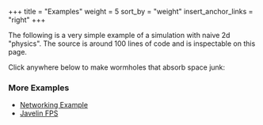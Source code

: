 +++
title = "Examples"
weight = 5
sort_by = "weight"
insert_anchor_links = "right"
+++

The following is a very simple example of a simulation with naive 2d "physics". The source is around 100 lines of code and is inspectable on this page.

Click anywhere below to make wormholes that absorb space junk:

<canvas id="game" style="cursor: pointer;"></canvas>

### More Examples

- [Networking Example](https://github.com/3mcd/javelin/tree/master/examples/networking)
- [Javelin FPS](http://fps.javelin.games/)

<style>
  canvas {
    background: #fff;
    width: 800px;
    height: 300px;
  }
</style>
<script type="text/javascript">
  function relMouseCoords(canvas, event){
      let totalOffsetX = 0
      let totalOffsetY = 0
      let canvasX = 0
      let canvasY = 0

      do {
          totalOffsetX += canvas.offsetLeft - canvas.scrollLeft
          totalOffsetY += canvas.offsetTop - canvas.scrollTop
      } while (canvas = canvas.offsetParent);

      canvasX = event.pageX - totalOffsetX
      canvasY = event.pageY - totalOffsetY

      return { x: canvasX, y: canvasY }
  }

  const canvas = document.getElementById("game")
  const context = canvas.getContext("2d", { alpha: false })
  
  context.imageSmoothingEnabled = false
  canvas.width = 800
  canvas.height = 300

  const Transform = Javelin.createComponentType(
    {
      type: 1,
      schema: {
        x: Javelin.number,
        y: Javelin.number,
      },
      initialize: (t, x = 0, y = 0) => {
        t.x = x
        t.y = y
      },
    },
  )
  const Velocity = Javelin.createComponentType(
    {
      type: 2,
      schema: {
        x: Javelin.number,
        y: Javelin.number,
      },
      initialize: (v, x = 0, y = 0) => {
        v.x = x
        v.y = y 
      },
    },
  )
  const Wormhole = Javelin.createComponentType(
    {
      type: 3,
      schema: {
        r: Javelin.number,
      },
      initialize: (w, r = 0.5) => {
        w.r = r
      },
    },
  )

  const Tags = {
    Influenced: 2 ** 0,
  }
  const wormholes = Javelin.query(Transform, Wormhole, Velocity)
  const junk = Javelin.query(Transform, Velocity)

  const attract = world => {
    for (let [we, [wt, w, wv]] of wormholes(world)) {
      wv.x *= 0.95
      wv.y *= 0.95

      for (let [je, [jt, jv]] of junk(world)) {
        if (we === je) {
          continue
        }

        const dx = wt.x - jt.x
        const dy = wt.y - jt.y
        const len = Math.sqrt(dx * dx + dy * dy)

        if (len <= w.r) {
          world.addTag(je, Tags.Influenced)

          if (len < w.r / 10) {
            world.mut(w).r += world.tryGetComponent(je, Wormhole)?.r || 0.1
            world.destroy(je)
          } else {
            const nx = dx / len
            const ny = dy / len
            const mv = world.mut(jv)

            mv.x += nx / 20
            mv.y += ny / 20
          }
        }
      }
    }
  }

  const colorInfluenced = "#222"
  const colorUninfluenced = "#777"

  const render = world => {
    context.clearRect(0, 0, 800, 300)

    for (const [e, [{x, y}]] of junk(world)) {
      context.fillStyle = world.hasTag(e, Tags.Influenced)
        ? colorInfluenced
        : colorUninfluenced
      context.fillRect(Math.floor(x), Math.floor(y), 1, 1)
    }

    for (const [, [{ x, y }, { r }]] of wormholes(world)) {
      context.fillStyle = colorInfluenced
      context.beginPath()
      context.arc(Math.floor(x), Math.floor(y), r / 10, 0, 2 * Math.PI)
      context.fill()
    }
  }

  const physics = world => {
    for (const [, [t, { x, y }]] of junk(world)) {
      const mt = world.mut(t)
      mt.x += x
      mt.y += y
    }
  }

  const world = Javelin.createWorld({
    systems: [physics, attract, render],
    componentTypes: [Transform, Velocity, Wormhole],
  })
  const junkCount = 10000

  for (let i = 0; i < junkCount; i++) {
    world.spawn(
      world.component(Transform, Math.random() * 800, Math.random() * 300),
      world.component(Velocity),
    )
  }

  let initialized = false

  canvas.addEventListener("mouseup", onMouseUp)

  function onMouseUp(event) {
    const { x, y } = relMouseCoords(canvas, event)
    const r = 30

    world.spawn(
      world.component(Transform, x, y),
      world.component(Wormhole, r),
      world.component(Velocity),
    )

    if (!initialized) {
      loop()
      initialized = true
    }
  }

  function loop() {
    world.tick()
    requestAnimationFrame(loop)
  }

  world.tick()
</script>
